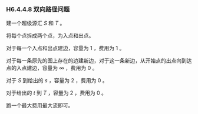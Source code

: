 ### H6.4.4.8 双向路径问题

建一个超级源汇 $S$ 和 $T$ 。

将每个点拆成两个点，为入点和出点。

对于每一个入点和出点建边，容量为 $1$ ，费用为 $1$ 。

对于每一条原先的图上存在的边建新边，对于这一条新边，从开始点的出点向到达点的入点建边，容量为 $\infty$ ，费用为 $0$ 。

对于 $S$ 到给出的 $s$ ，容量为 $2$ ，费用为 $0$ 。

对于给出的 $t$ 到 $T$ ，容量为 $2$ ，费用为 $0$ 。

跑一个最大费用最大流即可。